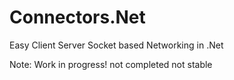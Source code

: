 # Connectors.Net
Easy Client Server Socket based Networking in .Net

Note: Work in progress! 
not completed 
not stable

